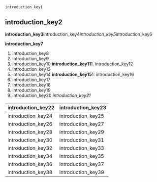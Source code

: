 ```ngMeta
introduction_key1
```
## introduction_key2
**introduction_key3**introduction_key4*introduction_key5*introduction_key6
     
**introduction_key7**

1. introduction_key8
2. introduction_key9
3. introduction_key10
**introduction_key11**1. introduction_key12
2. introduction_key13
3. introduction_key14
**introduction_key15**1. introduction_key16
2. introduction_key17
3. introduction_key18
4. introduction_key19
5. introduction_key20
*introduction_key21*



|introduction_key22|introduction_key23|
|---|---|
|introduction_key24|introduction_key25|
|introduction_key26|introduction_key27|
|introduction_key28|introduction_key29|
|introduction_key30|introduction_key31|
|introduction_key32|introduction_key33|
|introduction_key34|introduction_key35|
|introduction_key36|introduction_key37|
|introduction_key38|introduction_key39|
